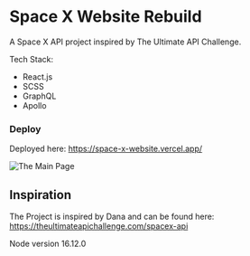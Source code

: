 # Space X Website Rebuild

A Space X API project inspired by The Ultimate API Challenge.

Tech Stack:

- React.js
- SCSS
- GraphQL
- Apollo

### Deploy

Deployed here: https://space-x-website.vercel.app/

![The Main Page](weather-project/src/styles/assets/space-x-project.png?raw=true)

## Inspiration

The Project is inspired by Dana and can be found here: https://theultimateapichallenge.com/spacex-api

Node version 16.12.0
